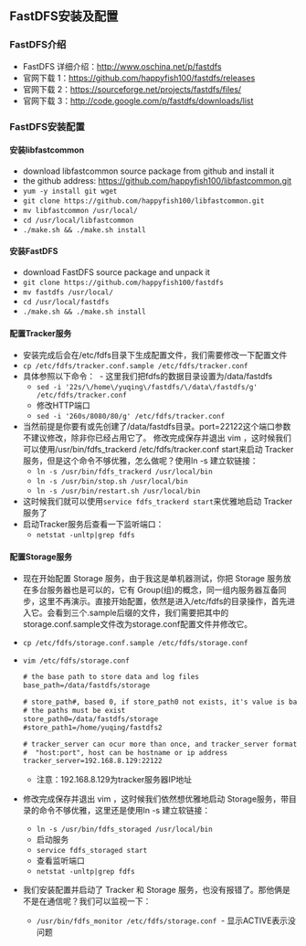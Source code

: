 ## FastDFS安装及配置

### FastDFS介绍
- FastDFS 详细介绍：<http://www.oschina.net/p/fastdfs>
- 官网下载 1：<https://github.com/happyfish100/fastdfs/releases>
- 官网下载 2：<https://sourceforge.net/projects/fastdfs/files/>
- 官网下载 3：<http://code.google.com/p/fastdfs/downloads/list>

### FastDFS安装配置

#### 安装libfastcommon
- download libfastcommon source package from github and install it
- the github address: <https://github.com/happyfish100/libfastcommon.git>
- `yum -y install git wget`
- `git clone https://github.com/happyfish100/libfastcommon.git`
- `mv libfastcommon /usr/local/`
- `cd /usr/local/libfastcommon`
- `./make.sh && ./make.sh install`

#### 安装FastDFS
- download FastDFS source package and unpack it
- `git clone https://github.com/happyfish100/fastdfs`
- `mv fastdfs /usr/local/`
- `cd /usr/local/fastdfs`
- `./make.sh && ./make.sh install`

#### 配置Tracker服务
- 安装完成后会在/etc/fdfs目录下生成配置文件，我们需要修改一下配置文件
- `cp /etc/fdfs/tracker.conf.sample /etc/fdfs/tracker.conf`
- 具体参照以下命令：
  - 这里我们把fdfs的数据目录设置为/data/fastdfs
  - `sed -i '22s/\/home\/yuqing\/fastdfs/\/data\/fastdfs/g' /etc/fdfs/tracker.conf`
  - 修改HTTP端口
  - `sed -i '260s/8080/80/g' /etc/fdfs/tracker.conf`
- 当然前提是你要有或先创建了/data/fastdfs目录。port=22122这个端口参数不建议修改，除非你已经占用它了。
修改完成保存并退出 vim ，这时候我们可以使用/usr/bin/fdfs_trackerd /etc/fdfs/tracker.conf start来启动 Tracker服务，但是这个命令不够优雅，怎么做呢？使用ln -s 建立软链接：
  - `ln -s /usr/bin/fdfs_trackerd /usr/local/bin`
  - `ln -s /usr/bin/stop.sh /usr/local/bin`
  - `ln -s /usr/bin/restart.sh /usr/local/bin`
- 这时候我们就可以使用`service fdfs_trackerd start`来优雅地启动 Tracker服务了
- 启动Tracker服务后查看一下监听端口：
  - `netstat -unltp|grep fdfs`

#### 配置Storage服务
- 现在开始配置 Storage 服务，由于我这是单机器测试，你把 Storage 服务放在多台服务器也是可以的，它有 Group(组)的概念，同一组内服务器互备同步，这里不再演示。直接开始配置，依然是进入/etc/fdfs的目录操作，首先进入它。会看到三个.sample后缀的文件，我们需要把其中的storage.conf.sample文件改为storage.conf配置文件并修改它。
- `cp /etc/fdfs/storage.conf.sample /etc/fdfs/storage.conf`
- `vim /etc/fdfs/storage.conf`
  
  ``` xml
  # the base path to store data and log files
  base_path=/data/fastdfs/storage
  
  # store_path#, based 0, if store_path0 not exists, it's value is base_path
  # the paths must be exist
  store_path0=/data/fastdfs/storage
  #store_path1=/home/yuqing/fastdfs2
  
  # tracker_server can ocur more than once, and tracker_server format is
  #  "host:port", host can be hostname or ip address
  tracker_server=192.168.8.129:22122
  ```
  - 注意：192.168.8.129为tracker服务器IP地址
- 修改完成保存并退出 vim ，这时候我们依然想优雅地启动 Storage服务，带目录的命令不够优雅，这里还是使用ln -s 建立软链接：
  - `ln -s /usr/bin/fdfs_storaged /usr/local/bin`
  - 启动服务
  - `service fdfs_storaged start`
  - 查看监听端口
  - `netstat -unltp|grep fdfs`
- 我们安装配置并启动了 Tracker 和 Storage 服务，也没有报错了。那他俩是不是在通信呢？我们可以监视一下：
  - `/usr/bin/fdfs_monitor /etc/fdfs/storage.conf`
  - 显示ACTIVE表示没问题
